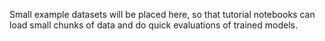 Small example datasets will be placed here, so that tutorial notebooks can load small chunks of data and do quick evaluations of trained models.